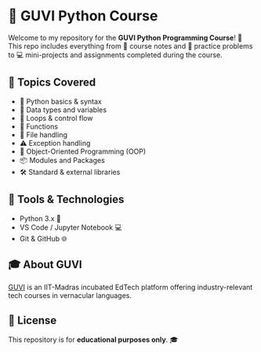 # 🐍 GUVI Python Course

Welcome to my repository for the **GUVI Python Programming Course**! 🚀  
This repo includes everything from 📘 course notes and 📝 practice problems to 💻 mini-projects and assignments completed during the course.

## 🧠 Topics Covered

- 🐍 Python basics & syntax
- 🔢 Data types and variables
- 🔁 Loops & control flow
- 🧮 Functions
- 📂 File handling
- ⚠️ Exception handling
- 🧱 Object-Oriented Programming (OOP)
- 📦 Modules and Packages
- 🛠️ Standard & external libraries

## 🧰 Tools & Technologies

- Python 3.x 🐍  
- VS Code / Jupyter Notebook 💻  
- Git & GitHub 🌐  

## 🎓 About GUVI

[GUVI](https://www.guvi.in) is an IIT-Madras incubated EdTech platform offering industry-relevant tech courses in vernacular languages.

## 📄 License

This repository is for **educational purposes only**. 🎓
